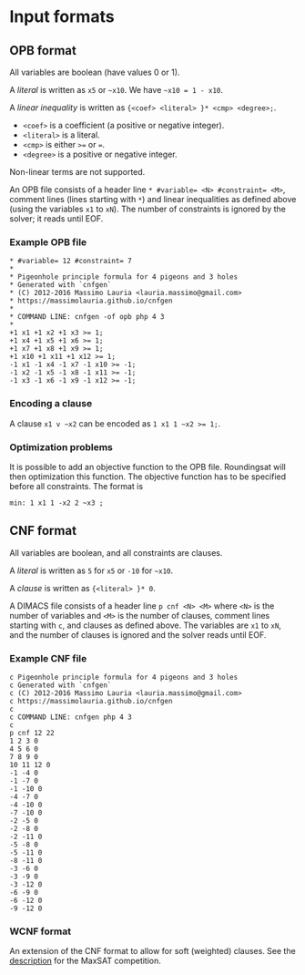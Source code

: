 # Input formats

## OPB format

All variables are boolean (have values 0 or 1).

A *literal* is written as `x5` or `~x10`. We have `~x10 = 1 - x10`.

A *linear inequality* is written as `{<coef> <literal> }* <cmp> <degree>;`.
- `<coef>` is a coefficient (a positive or negative integer).
- `<literal>` is a literal.
- `<cmp>` is either `>=` or `=`.
- `<degree>` is a positive or negative integer.

Non-linear terms are not supported.

An OPB file consists of a header line `* #variable= <N> #constraint= <M>`, comment lines (lines starting with `*`)
and linear inequalities as defined above (using the variables `x1` to `xN`). The number of constraints is ignored by the solver; it reads until EOF.

### Example OPB file

```
* #variable= 12 #constraint= 7
*
* Pigeonhole principle formula for 4 pigeons and 3 holes
* Generated with `cnfgen`
* (C) 2012-2016 Massimo Lauria <lauria.massimo@gmail.com>
* https://massimolauria.github.io/cnfgen
*
* COMMAND LINE: cnfgen -of opb php 4 3
*
+1 x1 +1 x2 +1 x3 >= 1;
+1 x4 +1 x5 +1 x6 >= 1;
+1 x7 +1 x8 +1 x9 >= 1;
+1 x10 +1 x11 +1 x12 >= 1;
-1 x1 -1 x4 -1 x7 -1 x10 >= -1;
-1 x2 -1 x5 -1 x8 -1 x11 >= -1;
-1 x3 -1 x6 -1 x9 -1 x12 >= -1;
```

### Encoding a clause

A clause `x1 v ~x2` can be encoded as `1 x1 1 ~x2 >= 1;`.

### Optimization problems

It is possible to add an objective function to the OPB file. Roundingsat will then optimization this function.
The objective function has to be specified before all constraints. The format is

```
min: 1 x1 1 -x2 2 ~x3 ;
```

## CNF format

All variables are boolean, and all constraints are clauses.

A *literal* is written as `5` for `x5` or `-10` for `~x10`.

A *clause* is written as `{<literal> }* 0`.

A DIMACS file consists of a header line `p cnf <N> <M>` where `<N>` is the number of variables and `<M>` is the number of clauses,
comment lines starting with `c`, and clauses as defined above. The variables are `x1` to `xN`, and the number of clauses is ignored and the solver reads until EOF.

### Example CNF file

```
c Pigeonhole principle formula for 4 pigeons and 3 holes
c Generated with `cnfgen`
c (C) 2012-2016 Massimo Lauria <lauria.massimo@gmail.com>
c https://massimolauria.github.io/cnfgen
c
c COMMAND LINE: cnfgen php 4 3
c
p cnf 12 22
1 2 3 0
4 5 6 0
7 8 9 0
10 11 12 0
-1 -4 0
-1 -7 0
-1 -10 0
-4 -7 0
-4 -10 0
-7 -10 0
-2 -5 0
-2 -8 0
-2 -11 0
-5 -8 0
-5 -11 0
-8 -11 0
-3 -6 0
-3 -9 0
-3 -12 0
-6 -9 0
-6 -12 0
-9 -12 0
```

### WCNF format

An extension of the CNF format to allow for soft (weighted) clauses. See the [description](https://maxsat-evaluations.github.io/2018/rules.html#input) for the MaxSAT competition.

